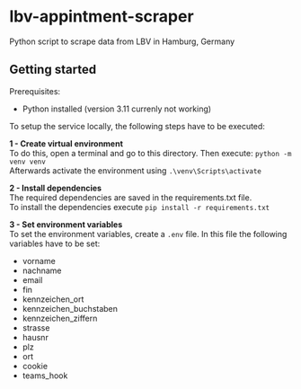 # lbv-appintment-scraper
Python script to scrape data from LBV in Hamburg, Germany

## Getting started

Prerequisites:
- Python installed (version 3.11 currenly not working)

To setup the service locally, the following steps have to be executed:

<b>1 - Create virtual environment</b><br />
To do this, open a terminal and go to this directory. Then execute: `python -m venv venv`<br />
Afterwards activate the environment using `.\venv\Scripts\activate`

<b>2 - Install dependencies</b><br />
The required dependencies are saved in the requirements.txt file.<br />
To install the dependencies execute `pip install -r requirements.txt`

<b>3 - Set environment variables</b><br />
To set the environment variables, create a `.env` file. In this file the following variables have to be set:<br />

- vorname
- nachname
- email
- fin
- kennzeichen_ort
- kennzeichen_buchstaben
- kennzeichen_ziffern
- strasse
- hausnr
- plz
- ort
- cookie
- teams_hook
